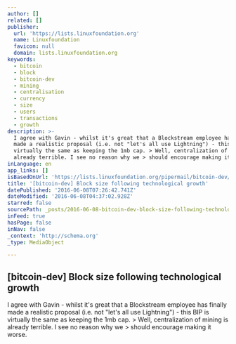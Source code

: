 ```yaml
---
author: []
related: []
publisher:
  url: 'https://lists.linuxfoundation.org'
  name: Linuxfoundation
  favicon: null
  domain: lists.linuxfoundation.org
keywords:
  - bitcoin
  - block
  - bitcoin-dev
  - mining
  - centralisation
  - currency
  - size
  - users
  - transactions
  - growth
description: >-
  I agree with Gavin - whilst it's great that a Blockstream employee has finally
  made a realistic proposal (i.e. not "let's all use Lightning") - this BIP is
  virtually the same as keeping the 1mb cap. > Well, centralization of mining is
  already terrible. I see no reason why we > should encourage making it worse.
inLanguage: en
app_links: []
isBasedOnUrl: 'https://lists.linuxfoundation.org/pipermail/bitcoin-dev/2015-July/009815.html'
title: '[bitcoin-dev] Block size following technological growth'
datePublished: '2016-06-08T07:26:42.741Z'
dateModified: '2016-06-08T04:37:02.928Z'
starred: false
sourcePath: _posts/2016-06-08-bitcoin-dev-block-size-following-technological-growth.md
inFeed: true
hasPage: false
inNav: false
_context: 'http://schema.org'
_type: MediaObject

---
```

<article style=""><h1>[bitcoin-dev] Block size following technological growth</h1><p>I agree with Gavin - whilst it's great that a Blockstream employee has finally made a realistic proposal (i.e. not "let's all use Lightning") - this BIP is virtually the same as keeping the 1mb cap. &gt; Well, centralization of mining is already terrible. I see no reason why we &gt; should encourage making it worse.</p></article>